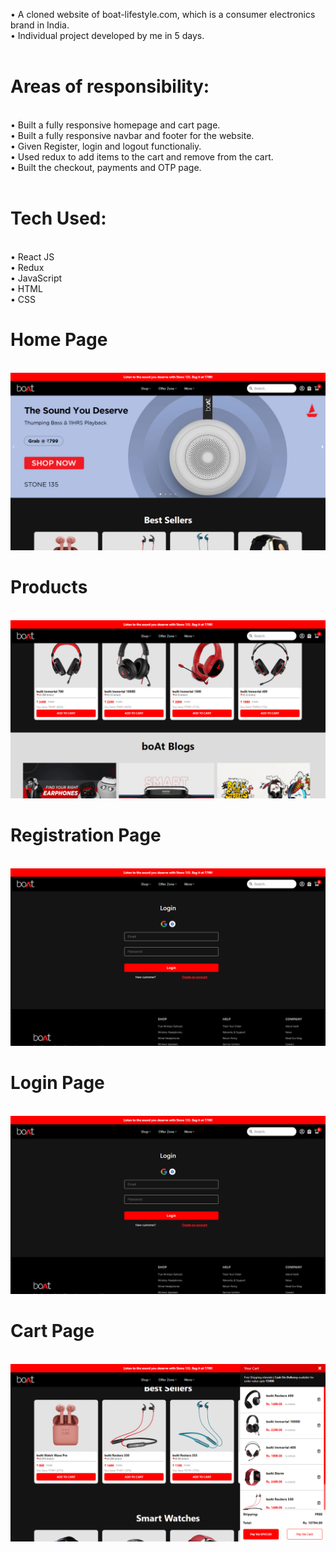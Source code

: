 • A cloned website of boat-lifestyle.com, which is a consumer electronics brand in India. <br>
• Individual project developed by me in 5 days.
<br>
<br>
<h1>Areas of responsibility:</h1><br>
• Built a fully responsive homepage and cart page. <br>
• Built a fully responsive navbar and footer for the website. <br>
• Given Register, login and logout functionaliy. <br>
• Used redux to add items to the cart and remove from the cart. <br>
• Built the checkout, payments and OTP page.
<br>
<br>
<h1>Tech Used:</h1> <br>
• React JS<br>
• Redux <br>
• JavaScript<br>
• HTML <br>
• CSS <br>

<h1>Home Page</h1>
<br>
<img src="https://github.com/Pankaj1947/Boat_LifeStyle/blob/main/public/HomePage.png">
<br>
<h1>Products</h1>
<br>
<img src="https://github.com/Pankaj1947/Boat_LifeStyle/blob/main/public/Products.png">
<br>
<h1>Registration Page</h1>
<br>
<img src="https://github.com/Pankaj1947/Boat_LifeStyle/blob/main/public/Login.png">
<h1>Login Page</h1>
<br>
<img src="https://github.com/Pankaj1947/Boat_LifeStyle/blob/main/public/Login.png">
<br>
<h1>Cart Page</h1>
<br>
<img src="https://github.com/Pankaj1947/Boat_LifeStyle/blob/main/public/CartPopup.png">
<br>
<br>

